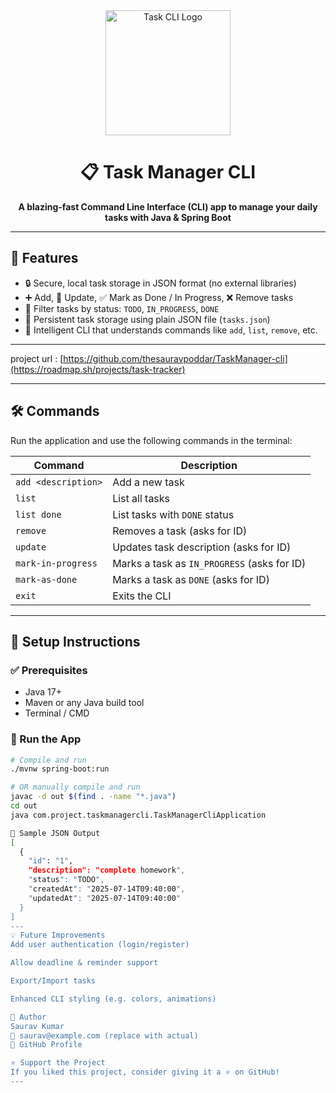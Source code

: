 <div align="center">
  <img src="https://media.giphy.com/media/5VKbvrjxpVJCM/giphy.gif" width="200px" alt="Task CLI Logo">
  <h1>📋 Task Manager CLI</h1>
  <p><strong>A blazing-fast Command Line Interface (CLI) app to manage your daily tasks with Java & Spring Boot</strong></p>
</div>

---

## 🚀 Features

- 🔒 Secure, local task storage in JSON format (no external libraries)
- ➕ Add, 📝 Update, ✅ Mark as Done / In Progress, ❌ Remove tasks
- 📃 Filter tasks by status: `TODO`, `IN_PROGRESS`, `DONE`
- 💾 Persistent task storage using plain JSON file (`tasks.json`)
- 🧠 Intelligent CLI that understands commands like `add`, `list`, `remove`, etc.

---
project url : [https://github.com/thesauravpoddar/TaskManager-cli](https://roadmap.sh/projects/task-tracker)

---

## 🛠️ Commands

Run the application and use the following commands in the terminal:

| Command               | Description                                     |
|-----------------------|-------------------------------------------------|
| `add <description>`   | Add a new task                                  |
| `list`                | List all tasks                                  |
| `list done`           | List tasks with `DONE` status                   |
| `remove`              | Removes a task (asks for ID)                    |
| `update`              | Updates task description (asks for ID)          |
| `mark-in-progress`    | Marks a task as `IN_PROGRESS` (asks for ID)     |
| `mark-as-done`        | Marks a task as `DONE` (asks for ID)            |
| `exit`                | Exits the CLI                                   |

---

## 🔧 Setup Instructions

### ✅ Prerequisites

- Java 17+
- Maven or any Java build tool
- Terminal / CMD

### 🏁 Run the App

```bash
# Compile and run
./mvnw spring-boot:run

# OR manually compile and run
javac -d out $(find . -name "*.java")
cd out
java com.project.taskmanagercli.TaskManagerCliApplication

📂 Sample JSON Output
[
  {
    "id": "1",
    "description": "complete homework",
    "status": "TODO",
    "createdAt": "2025-07-14T09:40:00",
    "updatedAt": "2025-07-14T09:40:00"
  }
]
---
💡 Future Improvements
Add user authentication (login/register)

Allow deadline & reminder support

Export/Import tasks

Enhanced CLI styling (e.g. colors, animations)

🙌 Author
Saurav Kumar
📧 saurav@example.com (replace with actual)
🔗 GitHub Profile

⭐️ Support the Project
If you liked this project, consider giving it a ⭐️ on GitHub!
---


